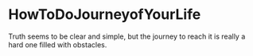 # HowToDoJourneyofYourLife
Truth seems to be clear and simple, but the journey to reach it is really a hard one filled with obstacles.
